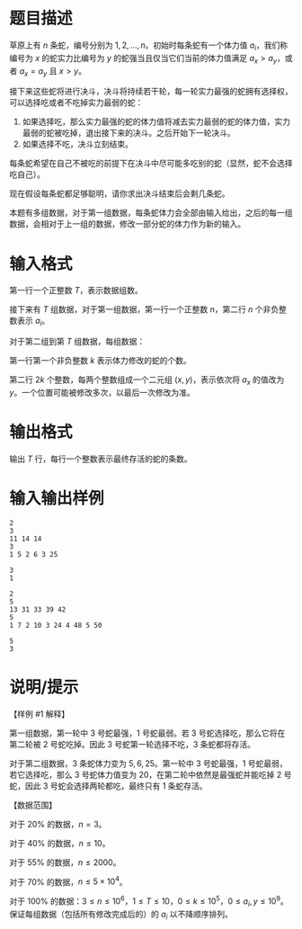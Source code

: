 # 题目描述

草原上有 $n$ 条蛇，编号分别为 $1, 2, \ldots , n$。初始时每条蛇有一个体力值 $a_i$，我们称编号为 $x$ 的蛇实力比编号为 $y$ 的蛇强当且仅当它们当前的体力值满足 $a_x > a_y$，或者 $a_x = a_y$ 且 $x > y$。

接下来这些蛇将进行决斗，决斗将持续若干轮，每一轮实力最强的蛇拥有选择权，可以选择吃或者不吃掉实力最弱的蛇：

1. 如果选择吃，那么实力最强的蛇的体力值将减去实力最弱的蛇的体力值，实力最弱的蛇被吃掉，退出接下来的决斗。之后开始下一轮决斗。
2. 如果选择不吃，决斗立刻结束。

每条蛇希望在自己不被吃的前提下在决斗中尽可能多吃别的蛇（显然，蛇不会选择吃自己）。

现在假设每条蛇都足够聪明，请你求出决斗结束后会剩几条蛇。

本题有多组数据，对于第一组数据，每条蛇体力会全部由输入给出，之后的每一组数据，会相对于上一组的数据，修改一部分蛇的体力作为新的输入。

# 输入格式

第一行一个正整数 $T$，表示数据组数。

接下来有 $T$ 组数据，对于第一组数据，第一行一个正整数 $n$，第二行 $n$ 个非负整数表示 $a_i$。

对于第二组到第 $T$ 组数据，每组数据：

第一行第一个非负整数 $k$ 表示体力修改的蛇的个数。

第二行 $2k$ 个整数，每两个整数组成一个二元组 $(x,y)$，表示依次将 $a_x$ 的值改为 $y$。一个位置可能被修改多次，以最后一次修改为准。

# 输出格式

输出 $T$ 行，每行一个整数表示最终存活的蛇的条数。

# 输入输出样例

```input1
2
3
11 14 14
3
1 5 2 6 3 25
```

```output1
3
1
```

```input2
2
5
13 31 33 39 42
5
1 7 2 10 3 24 4 48 5 50
```

```output2
5
3
```

# 说明/提示

【样例 #1 解释】

第一组数据，第一轮中 $3$ 号蛇最强，$1$ 号蛇最弱。若 $3$ 号蛇选择吃，那么它将在第二轮被 $2$ 号蛇吃掉。因此 $3$ 号蛇第一轮选择不吃，$3$ 条蛇都将存活。

对于第二组数据，$3$ 条蛇体力变为 $5, 6, 25$。第一轮中 $3$ 号蛇最强，$1$ 号蛇最弱，若它选择吃，那么 $3$ 号蛇体力值变为 $20$，在第二轮中依然是最强蛇并能吃掉 $2$ 号蛇，因此 $3$ 号蛇会选择两轮都吃，最终只有 $1$ 条蛇存活。

【数据范围】

对于 $20 \%$ 的数据，$n = 3$。

对于 $40 \%$ 的数据，$n \le 10$。

对于 $55 \%$ 的数据，$n \le 2000$。

对于 $70\%$ 的数据，$n \le 5 \times {10}^4$。

对于 $100\%$ 的数据：$3 \le n \le {10}^6$，$1 \le T \le 10$，$0 \le k \le {10}^5$，$0 \le a_i, y \le 10^9$。保证每组数据（包括所有修改完成后的）的 $a_i$ 以不降顺序排列。
